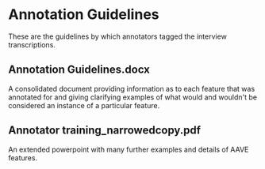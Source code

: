# **Annotation Guidelines**

These are the guidelines by which annotators tagged the interview transcriptions.

## Annotation Guidelines.docx
A consolidated document providing information as to each feature that was annotated for and giving clarifying examples 
of what would and wouldn't be considered an instance of a particular feature.

## Annotator training_narrowedcopy.pdf
An extended powerpoint with many further examples and details of AAVE features.
